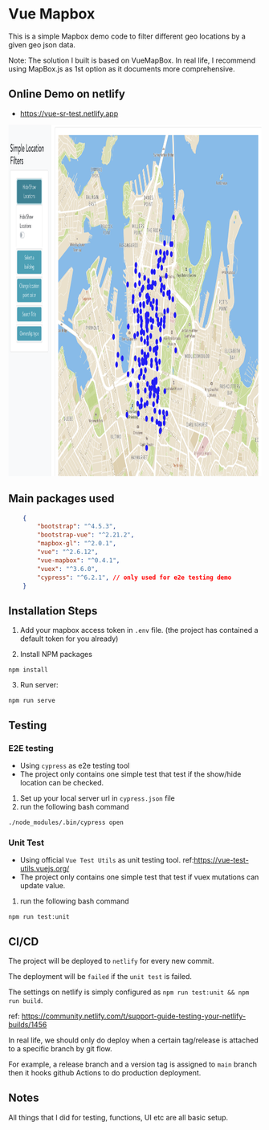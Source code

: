 # Vue Mapbox

This is a simple Mapbox demo code to filter different geo locations by a given geo json data.

Note: The solution I built is based on VueMapBox. In real life, I recommend using MapBox.js as 1st option as it documents more comprehensive.

## Online Demo on netlify

- https://vue-sr-test.netlify.app


<img src="https://github.com/RyanDaDeng/vue-test-sr/blob/main/public/demo.png" width="900" height="700" />

## Main packages used

````json
    {
        "bootstrap": "^4.5.3",
        "bootstrap-vue": "^2.21.2",
        "mapbox-gl": "^2.0.1",
        "vue": "^2.6.12",
        "vue-mapbox": "^0.4.1",
        "vuex": "^3.6.0",
        "cypress": "^6.2.1", // only used for e2e testing demo
    }
````

## Installation Steps

1. Add your mapbox access token in `.env` file. (the project has contained a default token for you already)

2. Install NPM packages
```
npm install
```

3. Run server:

```
npm run serve
```


## Testing

### E2E testing

- Using `cypress` as e2e testing tool
- The project only contains one simple test that test if the show/hide location can be checked.

1. Set up your local server url in `cypress.json` file
2. run the following bash command

```
./node_modules/.bin/cypress open
```

### Unit Test

- Using official `Vue Test Utils` as unit testing tool. ref:https://vue-test-utils.vuejs.org/
- The project only contains one simple test that test if vuex mutations can update value.

1. run the following bash command

```
npm run test:unit
```

## CI/CD

The project will be deployed to `netlify` for every new commit.

The deployment will be `failed` if the `unit test` is failed.

The settings on netlify is simply configured as `npm run test:unit && npm run build`.

ref: https://community.netlify.com/t/support-guide-testing-your-netlify-builds/1456

In real life, we should only do deploy when a certain tag/release is attached to a specific branch by git flow.

For example, a release branch and a version tag is assigned to `main` branch then it hooks github Actions to do production deployment.

## Notes

All things that I did for testing, functions, UI etc are all basic setup.